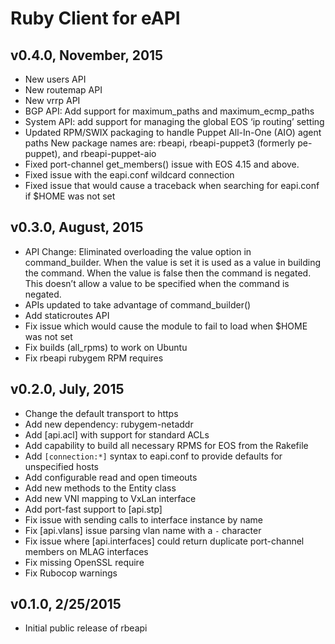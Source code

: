 Ruby Client for eAPI
====================

## v0.4.0, November, 2015

- New users API
- New routemap API
- New vrrp API
- BGP API: Add support for maximum_paths and maximum_ecmp_paths
- System API: add support for managing the global EOS ‘ip routing’ setting
- Updated RPM/SWIX packaging to handle Puppet All-In-One (AIO) agent paths
  New package names are: rbeapi, rbeapi-puppet3 (formerly pe-puppet),
  and rbeapi-puppet-aio
- Fixed port-channel get_members() issue with EOS 4.15 and above.
- Fixed issue with the eapi.conf wildcard connection
- Fixed issue that would cause a traceback when searching for eapi.conf if
  $HOME was not set


## v0.3.0, August, 2015

- API Change: Eliminated overloading the value option in command_builder. When
  the value is set it is used as a value in building the command. When the value
  is false then the command is negated. This doesn’t allow a value to be
  specified when the command is negated.
- APIs updated to take advantage of command_builder()
- Add staticroutes API
- Fix issue which would cause the module to fail to load when $HOME was not set
- Fix builds (all_rpms) to work on Ubuntu
- Fix rbeapi rubygem RPM requires

## v0.2.0, July, 2015

- Change the default transport to https
- Add new dependency: rubygem-netaddr
- Add [api.acl] with support for standard ACLs
- Add capability to build all necessary RPMS for EOS from the Rakefile
- Add `[connection:*]` syntax to eapi.conf to provide defaults for unspecified hosts
- Add configurable read and open timeouts
- Add new methods to the Entity class
- Add new VNI mapping to VxLan interface
- Add port-fast support to [api.stp]
- Fix issue with sending calls to interface instance by name
- Fix [api.vlans] issue parsing vlan name with a `-` character
- Fix issue where [api.interfaces] could return duplicate port-channel members on MLAG interfaces
- Fix missing OpenSSL require
- Fix Rubocop warnings


## v0.1.0, 2/25/2015

- Initial public release of rbeapi
